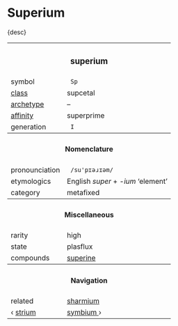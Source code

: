 # Superium

{desc}


<table>
  <tr>
    <th colspan="2"> <h3> superium </h3> </th>
  </tr>
  <tr>
    <td> symbol </td>
    <td> <code> Sp </code> </td>
  </tr>
  <tr>
    <td> <a href="../readme.md#class"> class </a> </td>
    <td> supcetal </td> 
  </tr>
  <tr>
    <td> <a href="../readme.md#archetype"> archetype </a> </td>
    <td> – </td>
  </tr>
  <tr>
    <td> <a href="../readme.md#affinity"> affinity </a> </td>
    <td> superprime </td> 
  </tr>
  <tr>
    <td> generation </td>
    <td> <code> I </code> </td>
  </tr>
  <tr>
    <th colspan="2"> <h4> Nomenclature </h4> </th>
  </tr>
  <tr>
    <td> pronounciation </td>
    <td> <code> /su'pɪəɹɪəm/ </code> </td> 
  </tr>
  <tr>
    <td> etymologics </td>
    <td> English <em>super</em> + <em>-ium</em> ‘element’ </td>
  </tr>
  <tr>
    <td> category </td>
    <td> metafixed </td>
  </tr>
  <tr>
    <th colspan="2"> <h4> Miscellaneous </h4> </th>
  </tr>
  <tr>
    <td> rarity </td>
    <td> high </td>
  </tr>
  <tr>
    <td> state </td>
    <td> plasflux </td>
  </tr>
  <tr>
    <td> compounds </td>
    <td> <a href="../compounds/superine"> superine </a> </td>
  </tr>
  <tr>
    <th colspan="2"> <h4> Navigation </h4> </th>
  </tr>
  <tr>
    <td> related </td>
    <td> <a href="sharmium.md"> sharmium </a> </td>
  </tr>
  <tr>
    <td> ‹ <a href="strium.md"> strium </a> </td>
    <td> <a href="symbium.md"> symbium </a> › </td>
  </tr>
</table>
